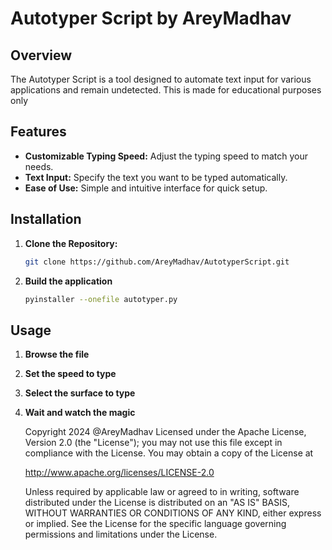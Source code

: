 # Autotyper Script by AreyMadhav

## Overview

The Autotyper Script is a tool designed to automate text input for various applications and remain undetected. This is made for educational purposes only

## Features

- **Customizable Typing Speed:** Adjust the typing speed to match your needs.
- **Text Input:** Specify the text you want to be typed automatically.
- **Ease of Use:** Simple and intuitive interface for quick setup.

## Installation

1. **Clone the Repository:**
   ```bash
   git clone https://github.com/AreyMadhav/AutotyperScript.git

2. **Build the application**
   ```bash
   pyinstaller --onefile autotyper.py

## Usage

1. **Browse the file**
2. **Set the speed to type**
3. **Select the surface to type**
4. **Wait and watch the magic**

   Copyright 2024 @AreyMadhav
   Licensed under the Apache License, Version 2.0 (the "License");
   you may not use this file except in compliance with the License.
   You may obtain a copy of the License at

     http://www.apache.org/licenses/LICENSE-2.0

   Unless required by applicable law or agreed to in writing, software
   distributed under the License is distributed on an "AS IS" BASIS,
   WITHOUT WARRANTIES OR CONDITIONS OF ANY KIND, either express or implied.
   See the License for the specific language governing permissions and
   limitations under the License.
